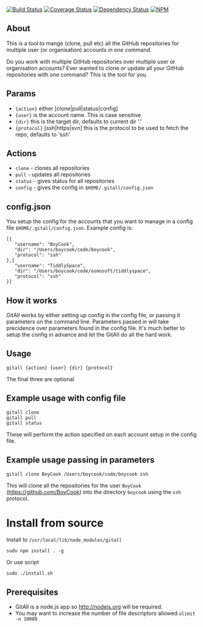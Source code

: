 [![Build Status](https://travis-ci.org/BoyCook/GitAll.png?branch=master)](https://travis-ci.org/BoyCook/GitAll)
[![Coverage Status](https://coveralls.io/repos/BoyCook/GitAll/badge.png)](https://coveralls.io/r/BoyCook/GitAll)
[![Dependency Status](https://gemnasium.com/BoyCook/gitall.png)](https://gemnasium.com/BoyCook/GitAll)
[![NPM](https://nodei.co/npm/GitAll.png?downloads=true)](https://nodei.co/npm/GitAll) 

## About

This is a tool to mange (clone, pull etc) all the GitHub repositories for multiple user (or organisation) accounts in one command. 

Do you work with multiple GitHub repositories over multiple user or organisation accounts? Ever wanted to clone or update all your GitHub repositories with one command? This is the tool for you.

## Params

* `{action}` either [clone|pull|status|config]
* `{user}` is the account name. This is case sensitive
* `{dir}` this is the target dir, defaults to current dir '.'
* `{protocol}` [ssh|https|svn] this is the protocol to be used to fetch the repo, defaults to 'ssh' 

## Actions

* `clone` - clones all repositories
* `pull` - updates all repositories
* `status` - gives status for all repositories
* `config` - gives the config in `$HOME/.gitall/config.json`

## config.json

You setup the config for the accounts that you want to manage in a config file `$HOME/.gitall/config.json`.
Example config is:

	[{
	   "username": "BoyCook",
	   "dir": "/Users/boycook/code/boycook",
	   "protocol": "ssh"
	},{
	   "username": "TiddlySpace",
	   "dir": "/Users/boycook/code/osmosoft/tiddlyspace",
	   "protocol": "ssh"
	}]

## How it works

GitAll works by either setting up config in the config file, or passing it parameters on the command line. 
Parameters passed in will take precidence over parameters found in the config file. 
It's much better to setup the config in advance and let the GitAll do all the hard work.

## Usage 

	gitall {action} {user} {dir} {protocol}

The final three are optional

## Example usage with config file

	gitall clone
	gitall pull
	gitall status

These will perform the action specified on each account setup in the config file.

## Example usage passing in parameters

	gitall clone BoyCook /Users/boycook/code/boycook ssh

This will clone all the repositories for the user `BoyCook` (https://github.com/BoyCook) into the directory `boycook` using 
the `ssh` protocol.

# Install from source

Install to `/usr/local/lib/node_modules/gitall`

	sudo npm install . -g

Or use script

	sudo ./install.sh
	
## Prerequisites

* GitAll is a node.js app so http://nodejs.org will be required.
* You may want to increase the number of file descriptors allowed `ulimit -n 10000`
	